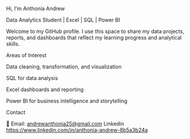 Hi, I'm Anthonia Andrew

Data Analytics Student | Excel | SQL | Power BI

Welcome to my GitHub profile.
I use this space to share my data projects, reports, and dashboards that reflect my learning progress and analytical skills.

Areas of Interest

Data cleaning, transformation, and visualization

SQL for data analysis

Excel dashboards and reporting

Power BI for business intelligence and storytelling


Contact

📧 Email: andrewanthonia25@gmail.com
Linkedin https://www.linkedin.com/in/anthonia-andrew-8b5a3b24a
